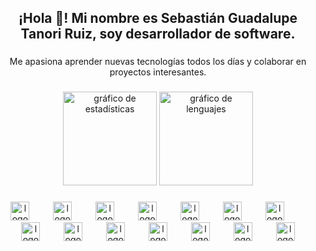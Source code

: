<h2 align="center">¡Hola 👋! Mi nombre es Sebastián Guadalupe Tanori Ruiz, soy desarrollador de software.</h2>

###

<p align="center">Me apasiona aprender nuevas tecnologías todos los días y colaborar en proyectos interesantes.</p>

###

<div align="center">
  <img src="https://github-readme-stats.vercel.app/api?username=tanoriruizs&hide_title=false&hide_rank=false&show_icons=true&include_all_commits=true&count_private=true&disable_animations=false&theme=dracula&locale=es&hide_border=false&order=1" height="150" alt="gráfico de estadísticas"  />
  <img src="https://github-readme-stats.vercel.app/api/top-langs?username=tanoriruizs&locale=es&hide_title=false&layout=compact&card_width=320&langs_count=5&theme=dracula&hide_border=false&order=2" height="150" alt="gráfico de lenguajes"  />
</div>

###

<div align="center">
  <img src="https://cdn.jsdelivr.net/gh/devicons/devicon/icons/html5/html5-original.svg" height="30" alt="logo de html5"  />
  <img width="30" />
  <img src="https://cdn.jsdelivr.net/gh/devicons/devicon/icons/css3/css3-original.svg" height="30" alt="logo de css3"  />
  <img width="30" />
  <img src="https://cdn.jsdelivr.net/gh/devicons/devicon/icons/csharp/csharp-original.svg" height="30" alt="logo de csharp"  />
  <img width="30" />
  <img src="https://cdn.jsdelivr.net/gh/devicons/devicon/icons/python/python-original.svg" height="30" alt="logo de python"  />
  <img width="30" />
  <img src="https://cdn.jsdelivr.net/gh/devicons/devicon/icons/javascript/javascript-original.svg" height="30" alt="logo de javascript"  />
  <img width="30" />
  <img src="https://cdn.jsdelivr.net/gh/devicons/devicon/icons/figma/figma-original.svg" height="30" alt="logo de figma"  />
  <img width="30" />
  <img src="https://cdn.jsdelivr.net/gh/devicons/devicon/icons/photoshop/photoshop-plain.svg" height="30" alt="logo de photoshop"  />
  <img width="30" />
  <img src="https://cdn.simpleicons.org/adobeillustrator/FF9A00" height="30" alt="logo de adobeillustrator"  />
  <img width="30" />
  <img src="https://cdn.jsdelivr.net/gh/devicons/devicon/icons/github/github-original.svg" height="30" alt="logo de github"  />
  <img width="30" />
  <img src="https://cdn.jsdelivr.net/gh/devicons/devicon/icons/git/git-original.svg" height="30" alt="logo de git"  />
  <img width="30" />
  <img src="https://cdn.jsdelivr.net/gh/devicons/devicon/icons/mongodb/mongodb-original.svg" height="30" alt="logo de mongodb"  />
  <img width="30" />
  <img src="https://cdn.jsdelivr.net/gh/devicons/devicon/icons/microsoftsqlserver/microsoftsqlserver-plain.svg" height="30" alt="logo de microsoftsqlserver"  />
  <img width="30" />
  <img src="https://cdn.jsdelivr.net/gh/devicons/devicon/icons/sqlite/sqlite-original.svg" height="30" alt="logo de sqlite"  />
  <img width="30" />
  <img src="https://cdn.simpleicons.org/postman/FF6C37" height="30" alt="logo de postman"  />
</div>
